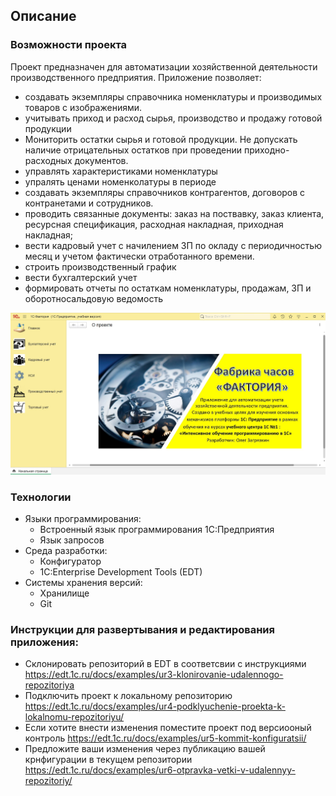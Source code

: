 ## Описание
### Возможности проекта
Проект предназначен для автоматизации хозяйственной деятельности производственного предприятия. Приложение позволяет:
 - создавать экземпляры справочника номенклатуры и производимых товаров с изображениями.
 - учитывать приход и расход сырья, производство и продажу готовой продукции
 - Мониторить остатки сырья и готовой продукции. Не допускать наличие  отрицательных остатков при проведении приходно-расходных документов.
 - управлять характеристиками номенклатуры
 - упралять ценами номенколатуры в периоде
 - создавать экземпляры справочников контрагентов, договоров с контранетами и сотрудников.
 - проводить связанные документы: заказ на поствавку, заказ клиента, ресурсная спецификация, расходная накладная, приходная накладная;
 - вести кадровый учет с начилением ЗП по окладу с периодичностью месяц и учетом фактически отработанного времени.
 - строить производственный график
 - вести бухгалтерский учет
 - формировать отчеты по остаткам номенклатуры, продажам, ЗП и оборотносальдовую ведомость
<img  alt="1С:Watch-Factory-enterprise" src="https://github.com/Oleg-zag/1C-watch_factory_enterprise/blob/main/%D0%9A%D0%B0%D1%80%D1%82%D0%B8%D0%BD%D0%BA%D0%B0%20GITHUB.jpg">

### Технологии
- Языки программирования:
    * Встроенный язык программирования 1С:Предприятия
    * Язык запросов
- Среда разработки:
    * Конфигуратор
    * 1C:Enterprise Development Tools (EDT)
- Системы хранения версий:
    * Хранилище
    * Git
 ### Инструкции для развертывания и редактирования приложения:
 - Склонировать репозиторий в EDT в соответсвии с инструкциями https://edt.1c.ru/docs/examples/ur3-klonirovanie-udalennogo-repozitoriya
 - Подключить проект к локальному репозиторию https://edt.1c.ru/docs/examples/ur4-podklyuchenie-proekta-k-lokalnomu-repozitoriyu/
 - Если хотите внести изменения поместите проект под версиооный контроль https://edt.1c.ru/docs/examples/ur5-kommit-konfiguratsii/
 - Предложите ваши изменения через публикацию вашей крнфигурации в текущем репозитории https://edt.1c.ru/docs/examples/ur6-otpravka-vetki-v-udalennyy-repozitoriy/

